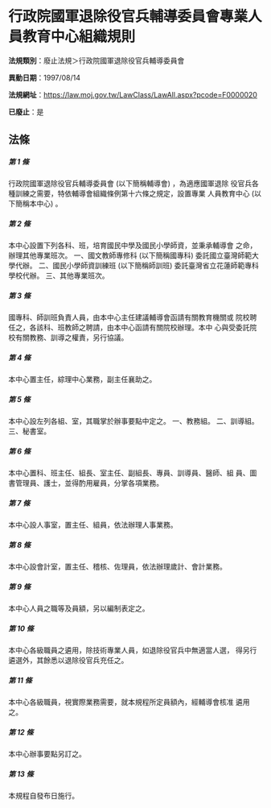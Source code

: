 # 行政院國軍退除役官兵輔導委員會專業人員教育中心組織規則

**法規類別**：廢止法規＞行政院國軍退除役官兵輔導委員會

**異動日期**：1997/08/14  

**法規網址**：https://law.moj.gov.tw/LawClass/LawAll.aspx?pcode=F0000020

**已廢止**：是



## 法條
##### 第 1 條
行政院國軍退除役官兵輔導委員會 (以下簡稱輔導會) ，為適應國軍退除
役官兵各種訓練之需要，特依輔導會組織條例第十六條之規定，設置專業
人員教育中心 (以下簡稱本中心) 。

##### 第 2 條
本中心設置下列各科、班，培育國民中學及國民小學師資，並秉承輔導會
之命，辦理其他專業班次。
一、國文教師專修科 (以下簡稱國專科) 委託國立臺灣師範大學代辦。
二、國民小學師資訓練班 (以下簡稱師訓班) 委託臺灣省立花蓮師範專科
    學校代辦。
三、其他專業班次。


##### 第 3 條
國專科、師訓班負責人員，由本中心主任建議輔導會函請有關教育機關或
院校聘任之，各該科、班教師之聘請，由本中心函請有關院校辦理。本中
心與受委託院校有關教務、訓導之權責，另行協議。

##### 第 4 條
本中心置主任，綜理中心業務，副主任襄助之。

##### 第 5 條
本中心設左列各組、室，其職掌於辦事要點中定之。
一、教務組。
二、訓導組。
三、秘書室。


##### 第 6 條
本中心置科、班主任、組長、室主任、副組長、專員、訓導員、醫師、組
員、圖書管理員、護士，並得酌用雇員，分掌各項業務。

##### 第 7 條
本中心設人事室，置主任、組員，依法辦理人事業務。

##### 第 8 條
本中心設會計室，置主任、稽核、佐理員，依法辦理歲計、會計業務。

##### 第 9 條
本中心人員之職等及員額，另以編制表定之。

##### 第 10 條
本中心各級職員之遴用，除技術專業人員，如退除役官兵中無適當人選，
得另行遴選外，其餘悉以退除役官兵充任之。

##### 第 11 條
本中心各級職員，視實際業務需要，就本規程所定員額內，經輔導會核准
遴用之。

##### 第 12 條
本中心辦事要點另訂之。

##### 第 13 條
本規程自發布日施行。


